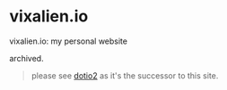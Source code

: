 # vixalien.io
vixalien.io: my personal website

archived.

> please see [dotio2](https://github.com/vixalien/dotio2) as it's the successor to this site.
